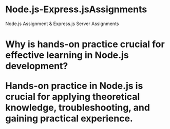 # Node.js-Express.jsAssignments
Node.js Assignment &amp; Express.js Server Assignments



<H1> Why is hands-on practice crucial for effective learning in Node.js development? <br>
  
Hands-on practice in Node.js is crucial for applying theoretical knowledge, troubleshooting,    and gaining practical experience.</H1>
